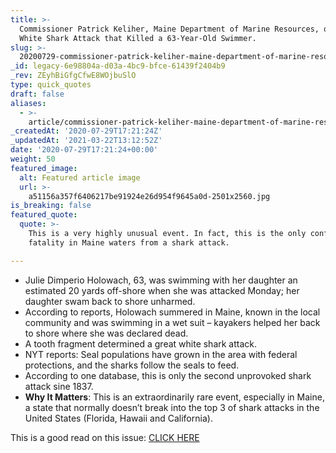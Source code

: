 ```yaml
---
title: >-
  Commissioner Patrick Keliher, Maine Department of Marine Resources, on a Great
  White Shark Attack that Killed a 63-Year-Old Swimmer.
slug: >-
  20200729-commissioner-patrick-keliher-maine-department-of-marine-resources-on-a-great-white-shark-attack-that-killed-a-63-year-old-swimmer-tuesday
_id: legacy-6e98804a-d03a-4bc9-bfce-61439f2404b9
_rev: ZEyhBiGfgCfwE8WOjbuSlO
type: quick_quotes
draft: false
aliases:
  - >-
    article/commissioner-patrick-keliher-maine-department-of-marine-resources-on-a-great-white-shark-attack-that-killed-a-63-year-old-swimmer-tuesday/
_createdAt: '2020-07-29T17:21:24Z'
_updatedAt: '2021-03-22T13:12:52Z'
date: '2020-07-29T17:21:24+00:00'
weight: 50
featured_image:
  alt: Featured article image
  url: >-
    a51156a357f6406217be91924e26d954f9645a0d-2501x2560.jpg
is_breaking: false
featured_quote:
  quote: >-
    This is a very highly unusual event. In fact, this is the only confirmed
    fatality in Maine waters from a shark attack.

---
```

* Julie Dimperio Holowach, 63, was swimming with her daughter an estimated 20 yards off-shore when she was attacked Monday; her daughter swam back to shore unharmed.
* According to reports, Holowach summered in Maine, known in the local community and was swimming in a wet suit – kayakers helped her back to shore where she was declared dead.
* A tooth fragment determined a great white shark attack.
* NYT reports: Seal populations have grown in the area with federal protections, and the sharks follow the seals to feed.
* According to one database, this is only the second unprovoked shark attack sine 1837.
* **Why It Matters**: This is an extraordinarily rare event, especially in Maine, a state that normally doesn’t break into the top 3 of shark attacks in the United States (Florida, Hawaii and California).

This is a good read on this issue: [CLICK HERE](https://www.nytimes.com/2020/07/28/us/shark-attack-harpswell-maine.html?action=click&algo=top_conversion&block=trending_recirc&fellback=false&imp_id=769835513&impression_id=f3780cf0-d188-11ea-a73b-fd5ad7f037ee&index=0&pgtype=Article&region=footer&req_id=45119106&surface=most-popular)